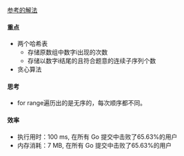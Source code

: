[参考的解法](https://leetcode-cn.com/problems/split-array-into-consecutive-subsequences/solution/tan-xin-suan-fa-jian-cha-shu-zu-neng-fou-bei-fen-w/)
#### 重点
- 两个哈希表
    - 存储原数组中数字i出现的次数
    - 存储以数字i结尾的且符合题意的连续子序列个数
- 贪心算法
#### 思考
- for range遍历出的是无序的，每次顺序都不同。
#### 效率
- 执行用时：100 ms, 在所有 Go 提交中击败了65.63%的用户
- 内存消耗：7 MB, 在所有 Go 提交中击败了65.63%的用户